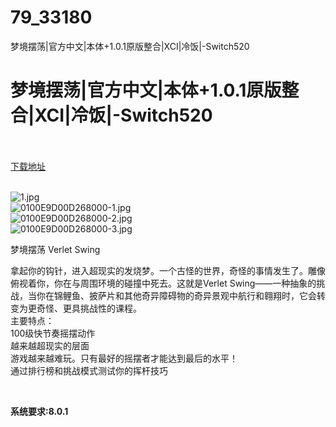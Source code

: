 # 79_33180
梦境摆荡|官方中文|本体+1.0.1原版整合|XCI|冷饭|-Switch520
# 梦境摆荡|官方中文|本体+1.0.1原版整合|XCI|冷饭|-Switch520
 <br/></br>
[下载地址](https://www.switch520.cc/article/33180 "下载地址")
<br/></br>

<p><img title="1.jpg" src="https://www.switch520.cc/muke_img/2022_06_20_30658b9824e27.jpg" alt="1.jpg"><br>
<img title="0100E9D00D268000-1.jpg" src="https://www.switch520.cc/muke_img/2022_06_20_d462f7ab21534.jpg" alt="0100E9D00D268000-1.jpg"><br>
<img title="0100E9D00D268000-2.jpg" src="https://www.switch520.cc/muke_img/2022_06_20_5b2b9e45b59f7.jpg" alt="0100E9D00D268000-2.jpg"><br>
<img title="0100E9D00D268000-3.jpg" src="https://www.switch520.cc/muke_img/2022_06_20_93cbd39ab0e76.jpg" alt="0100E9D00D268000-3.jpg"></p>
<p>梦境摆荡 Verlet Swing</p>
<p>拿起你的钩针，进入超现实的发烧梦。一个古怪的世界，奇怪的事情发生了。雕像俯视着你，你在与周围环境的碰撞中死去。这就是Verlet Swing——一种抽象的挑战，当你在锦鲤鱼、披萨片和其他奇异障碍物的奇异景观中航行和翱翔时，它会转变为更奇怪、更具挑战性的课程。<br>
主要特点：<br>
100级快节奏摇摆动作<br>
越来越超现实的层面<br>
游戏越来越难玩。只有最好的摇摆者才能达到最后的水平！<br>
通过排行榜和挑战模式测试你的挥杆技巧</p>
<p>&nbsp;</p>
<p><strong>系统要求:8.0.1</strong></p>



